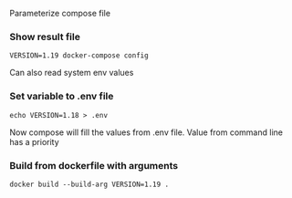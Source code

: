 Parameterize compose file

### Show result file

```
VERSION=1.19 docker-compose config
```

Can also read system env values

### Set variable to .env file

```
echo VERSION=1.18 > .env
```

Now compose will fill the values from .env file.
Value from command line has a priority

### Build from dockerfile with arguments

```
docker build --build-arg VERSION=1.19 .
```
